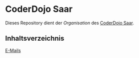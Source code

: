 # CoderDojo Saar 

Dieses Repository dient der _Organisation_ des [CoderDojo Saar](http://coderdojo-saar.de).

## Inhaltsverzeichnis

[E-Mails](./emails/)